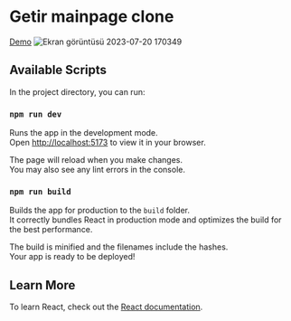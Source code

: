 # Getir mainpage clone
[Demo](https://getir-ruby.vercel.app/)
![Ekran görüntüsü 2023-07-20 170349](https://github.com/atmcmustafa/Getir/assets/98126723/bca3c7da-8183-42c4-b5a2-d90611d22e1b)

## Available Scripts

In the project directory, you can run:

### `npm run dev`

Runs the app in the development mode.\
Open [http://localhost:5173](http://localhost:5173) to view it in your browser.

The page will reload when you make changes.\
You may also see any lint errors in the console.

### `npm run build`

Builds the app for production to the `build` folder.\
It correctly bundles React in production mode and optimizes the build for the best performance.

The build is minified and the filenames include the hashes.\
Your app is ready to be deployed!

## Learn More

To learn React, check out the [React documentation](https://reactjs.org/).
